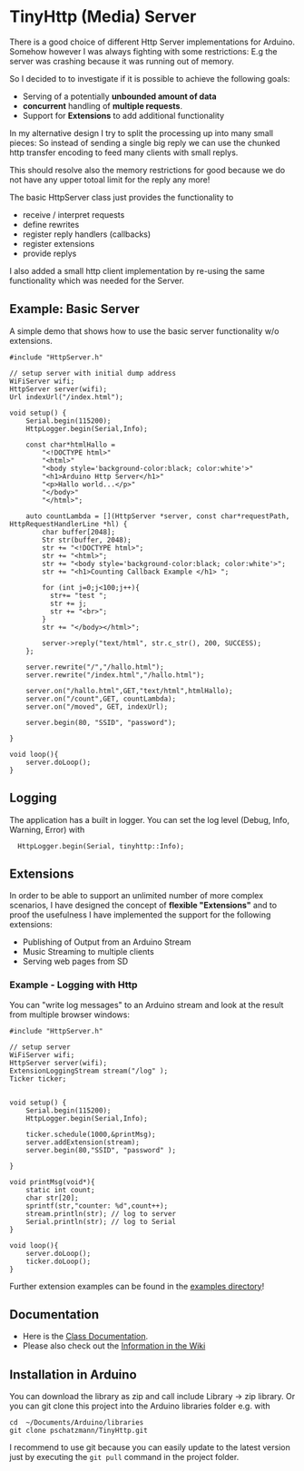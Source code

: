 # TinyHttp (Media) Server

There is a good choice of different Http Server implementations for Arduino. Somehow however I was always fighting with some restrictions: E.g the server was crashing because it was running out of memory.

So I decided to to investigate if it is possible to achieve the following goals:

- Serving of a potentially __unbounded amount of data__ 
- __concurrent__ handling of __multiple requests__.
- Support for __Extensions__ to add additional functionality

In my alternative design I try to split the processing up into many small pieces: So instead of sending a single big reply we can use the chunked http transfer encoding to feed many clients with small replys.  

This should resolve also the memory restrictions for good because we do not have any upper totoal limit for the reply any more! 

The basic HttpServer class just provides the functionality to

- receive / interpret requests
- define rewrites
- register reply handlers (callbacks)
- register extensions
- provide replys 

I also added a small http client implementation by re-using the same functionality which was needed for the Server.

## Example: Basic Server

A simple demo that shows how to use the basic server functionality w/o extensions.

```
#include "HttpServer.h"

// setup server with initial dump address
WiFiServer wifi;
HttpServer server(wifi);
Url indexUrl("/index.html");

void setup() {
    Serial.begin(115200);
    HttpLogger.begin(Serial,Info);

    const char*htmlHallo = 
        "<!DOCTYPE html>"
        "<html>"
        "<body style='background-color:black; color:white'>"
        "<h1>Arduino Http Server</h1>"
        "<p>Hallo world...</p>"
        "</body>"
        "</html>";

    auto countLambda = [](HttpServer *server, const char*requestPath, HttpRequestHandlerLine *hl) { 
        char buffer[2048];
        Str str(buffer, 2048);
        str += "<!DOCTYPE html>";
        str += "<html>";
        str += "<body style='background-color:black; color:white'>";
        str += "<h1>Counting Callback Example </h1> ";
        
        for (int j=0;j<100;j++){
          str+= "test ";
          str += j;
          str += "<br>";
        }
        str += "</body></html>";
        
        server->reply("text/html", str.c_str(), 200, SUCCESS);
    };

    server.rewrite("/","/hallo.html");
    server.rewrite("/index.html","/hallo.html");

    server.on("/hallo.html",GET,"text/html",htmlHallo);
    server.on("/count",GET, countLambda);
    server.on("/moved", GET, indexUrl);

    server.begin(80, "SSID", "password");
    
}

void loop(){
    server.doLoop();
}

```
## Logging

The application has a built in logger. You can set the log level (Debug, Info, Warning, Error) with

```
  HttpLogger.begin(Serial, tinyhttp::Info);
```

## Extensions

In order to be able to support an unlimited number of more complex scenarios, I have designed the concept of __flexible "Extensions"__ and to proof the usefulness I have implemented the support for the following extensions:

- Publishing of Output from an Arduino Stream 
- Music Streaming to multiple clients
- Serving web pages from SD

### Example - Logging with Http 

You can "write log messages" to an Arduino stream and look at the result from multiple browser windows: 

```
#include "HttpServer.h"

// setup server 
WiFiServer wifi;
HttpServer server(wifi);
ExtensionLoggingStream stream("/log" );
Ticker ticker;


void setup() {
    Serial.begin(115200);
    HttpLogger.begin(Serial,Info);

    ticker.schedule(1000,&printMsg);
    server.addExtension(stream);
    server.begin(80,"SSID", "password" );
    
}

void printMsg(void*){
    static int count;
    char str[20];
    sprintf(str,"counter: %d",count++);
    stream.println(str); // log to server
    Serial.println(str); // log to Serial
}

void loop(){
    server.doLoop();
    ticker.doLoop();
}

```

Further extension examples can be found in the [examples directory](https://github.com/pschatzmann/TinyHttp/tree/main/examples)!


## Documentation

- Here is the [Class Documentation](https://pschatzmann.github.io/TinyHttp/html/annotated.html). 
- Please also check out the [Information in the Wiki](https://github.com/pschatzmann/TinyHttp/wiki)


## Installation in Arduino

You can download the library as zip and call include Library -> zip library. Or you can git clone this project into the Arduino libraries folder e.g. with

```
cd  ~/Documents/Arduino/libraries
git clone pschatzmann/TinyHttp.git
```

I recommend to use git because you can easily update to the latest version just by executing the ```git pull``` command in the project folder.

